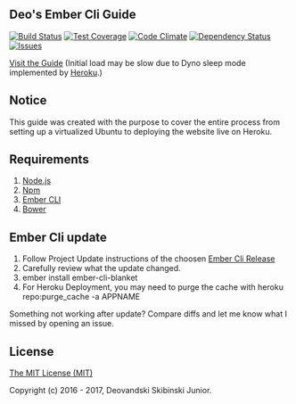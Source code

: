 ## Deo's Ember Cli Guide

[![Build Status][travis-badge]][travis] [![Test Coverage][testCoverage-badge]][testCoverage] [![Code Climate][codeClimate-badge]][codeClimate] [![Dependency Status][dependency-badge]][dependency] [![Issues][issues-badge]][issues]

[Visit the Guide](https://deovandski.herokuapp.com/emberTutorial/) (Initial load may be slow due to Dyno sleep mode implemented by [Heroku](https://www.heroku.com/pricing).)

## Notice

This guide was created with the purpose to cover the entire process from setting up a virtualized Ubuntu to deploying the website live on Heroku.

## Requirements

1. [Node.js](https://nodejs.org/)
2. [Npm](https://www.npmjs.com/)
3. [Ember CLI](http://ember-cli.com/)
3. [Bower](https://www.npmjs.com/package/bower)


## Ember Cli update

1. Follow Project Update instructions of the choosen [Ember Cli Release](https://github.com/ember-cli/ember-cli/releases)
2. Carefully review what the update changed.
2. ember install ember-cli-blanket
6. For Heroku Deployment, you may need to purge the cache with heroku repo:purge_cache -a APPNAME

Something not working after update? Compare diffs and let me know what I missed by opening an issue. 

## License

[The MIT License (MIT)](LICENSE)

Copyright (c) 2016 - 2017, Deovandski Skibinski Junior.

[travis]: https://travis-ci.org/Deovandski/DeoEmberCliGuide
[travis-badge]: https://travis-ci.org/Deovandski/DeoEmberCliGuide.svg?branch=master
[testCoverage]: https://codeclimate.com/github/Deovandski/DeoEmberCliGuide/coverage
[testCoverage-badge]: https://codeclimate.com/github/Deovandski/DeoEmberCliGuide/badges/coverage.svg
[codeClimate]: https://codeclimate.com/github/Deovandski/DeoEmberCliGuide
[codeClimate-badge]: https://codeclimate.com/github/Deovandski/DeoEmberCliGuide/badges/gpa.svg
[dependency]: https://gemnasium.com/Deovandski/DeoEmberCliGuide
[dependency-badge]: https://gemnasium.com/Deovandski/DeoEmberCliGuide.svg
[issues]: https://codeclimate.com/github/Deovandski/DeoEmberCliGuide
[issues-badge]: https://codeclimate.com/github/Deovandski/DeoEmberCliGuide/badges/issue_count.svg

